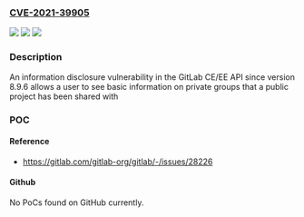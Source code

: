 ### [CVE-2021-39905](https://cve.mitre.org/cgi-bin/cvename.cgi?name=CVE-2021-39905)
![](https://img.shields.io/static/v1?label=Product&message=GitLab&color=blue)
![](https://img.shields.io/static/v1?label=Version&message=n%2Fa&color=blue)
![](https://img.shields.io/static/v1?label=Vulnerability&message=Information%20exposure%20in%20GitLab&color=brighgreen)

### Description

An information disclosure vulnerability in the GitLab CE/EE API since version 8.9.6 allows a user to see basic information on private groups that a public project has been shared with

### POC

#### Reference
- https://gitlab.com/gitlab-org/gitlab/-/issues/28226

#### Github
No PoCs found on GitHub currently.

